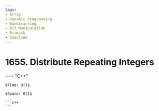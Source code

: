 ```yaml
---
tags:
- Array
- Dynamic Programming
- Backtracking
- Bit Manipulation
- Bitmask
- Unsolved
---
```



# 1655. Distribute Repeating Integers

=== "C++"

    $Time: O()$

    $Space: O()$

    ```c++
    ```